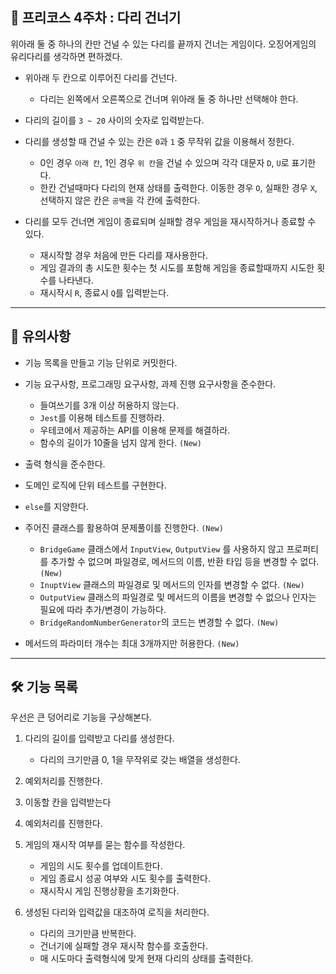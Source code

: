 ## 🚀 프리코스 4주차 : 다리 건너기

위아래 둘 중 하나의 칸만 건널 수 있는 다리를 끝까지 건너는 게임이다. 오징어게임의 유리다리를 생각하면 편하겠다.

* 위아래 두 칸으로 이루어진 다리를 건넌다.
    - 다리는 왼쪽에서 오른쪽으로 건너며 위아래 둘 중 하나만 선택해야 한다.

* 다리의 길이를 `3 ~ 20` 사이의 숫자로 입력받는다.

* 다리를 생성할 때 건널 수 있는 칸은 `0`과 `1` 중 무작위 값을 이용해서 정한다.
    - 0인 경우 `아래 칸`, 1인 경우 `위 칸`을 건널 수 있으며 각각 대문자 `D`, `U`로 표기한다.
    - 한칸 건널때마다 다리의 현재 상태를 출력한다. 이동한 경우 `O`, 실패한 경우 `X`, 선택하지 않은 칸은 `공백`을 각 칸에 출력한다.

* 다리를 모두 건너면 게임이 종료되며 실패할 경우 게임을 재시작하거나 종료할 수 있다.
    - 재시작할 경우 처음에 만든 다리를 재사용한다.
    - 게임 결과의 총 시도한 횟수는 첫 시도를 포함해 게임을 종료할때까지 시도한 횟수를 나타낸다.
    - 재시작시 `R`, 종료시 `Q`를 입력받는다.

***

## 🚨 유의사항
* 기능 목록을 만들고 기능 단위로 커밋한다.

* 기능 요구사항, 프로그래밍 요구사항, 과제 진행 요구사항을 준수한다.
    - 들여쓰기를 3개 이상 허용하지 않는다.
    - `Jest`를 이용해 테스트를 진행하라.
    - 우테코에서 제공하는 API를 이용해 문제를 해결하라.
    - 함수의 길이가 10줄을 넘지 않게 한다. `(New)`

* 출력 형식을 준수한다.

* 도메인 로직에 단위 테스트를 구현한다.

* `else`를 지양한다.

* 주어진 클래스를 활용하여 문제풀이를 진행한다. `(New)`
    - `BridgeGame` 클래스에서 `InputView`, `OutputView` 를 사용하지 않고 프로퍼티를 추가할 수 없으며 파일경로, 메서드의 이름, 반환 타입 등을 변경할 수 없다. `(New)`
    - `InuptView` 클래스의 파일경로 및 메서드의 인자를 변경할 수 없다. `(New)`
    - `OutputView` 클래스의 파일경로 및 메서드의 이름을 변경할 수 없으나 인자는 필요에 따라 추가/변경이 가능하다.
    - `BridgeRandomNumberGenerator`의 코드는 변경할 수 없다. `(New)`

* 메서드의 파라미터 개수는 최대 3개까지만 허용한다. `(New)`

***

## 🛠 기능 목록

우선은 큰 덩어리로 기능을 구상해본다.

1. 다리의 길이를 입력받고 다리를 생성한다.
    - 다리의 크기만큼 0, 1을 무작위로 갖는 배열을 생성한다.

2. 예외처리를 진행한다.

3. 이동할 칸을 입력받는다

4. 예외처리를 진행한다.

5. 게임의 재시작 여부를 묻는 함수를 작성한다.
    - 게임의 시도 횟수를 업데이트한다.
    - 게임 종료시 성공 여부와 시도 횟수를 출력한다.
    - 재시작시 게임 진행상황을 초기화한다.

6. 생성된 다리와 입력값을 대조하여 로직을 처리한다.
    - 다리의 크기만큼 반복한다.
    - 건너기에 실패할 경우 재시작 함수를 호출한다.
    - 매 시도마다 출력형식에 맞게 현재 다리의 상태를 출력한다.